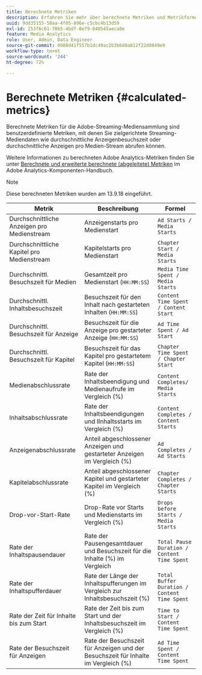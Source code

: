 ```yaml
---
title: Berechnete Metriken
description: Erfahren Sie mehr über berechnete Metriken und Metrikformeln in der Streaming-Mediensammlung.
uuid: 9dd35155-58aa-4f05-896e-c5cbc4b13d59
exl-id: 253f6c61-70b5-4bdf-8e79-840545aeca0e
feature: Media Analytics
role: User, Admin, Data Engineer
source-git-commit: 0088d41f557b1dc49ac2b3b6d0a812f22d8849e9
workflow-type: tm+mt
source-wordcount: '244'
ht-degree: 72%

---
```


# Berechnete Metriken {#calculated-metrics}

Berechnete Metriken für die Adobe-Streaming-Mediensammlung sind benutzerdefinierte Metriken, mit denen Sie zielgerichtete Streaming-Mediendaten wie durchschnittliche Anzeigenbesuchszeit oder durchschnittliche Anzeigen pro Medien-Stream abrufen können.

Weitere Informationen zu berechneten Adobe Analytics-Metriken finden Sie unter [Berechnete und erweiterte berechnete (abgeleitete) Metriken](https://experienceleague.adobe.com/docs/analytics/components/calculated-metrics/cm-overview.html?lang=de) im Adobe Analytics-Komponenten-Handbuch.

>[!NOTE]
>
>Diese berechneten Metriken wurden am 13.9.18 eingeführt.

| Metrik | Beschreibung | Formel |
|---|---|---|
| Durchschnittliche Anzeigen pro Medienstream | Anzeigenstarts pro Medienstart | `Ad Starts / Media Starts` |
| Durchschnittliche Kapitel pro Medienstream | Kapitelstarts pro Medienstart | `Chapter Start / Media Starts` |
| Durchschnittl. Besuchszeit für Medien | Gesamtzeit pro Medienstart (`HH:MM:SS`) | `Media Time Spent / Media Starts` |
| Durchschnittl. Inhaltsbesuchszeit | Besuchszeit für den Inhalt nach gestarteten Inhalten (`HH:MM:SS`) | `Content Time Spent / Content Start` |
| Durchschnittl. Besuchszeit für Anzeige | Besuchszeit für die Anzeige pro gestarteter Anzeige (`HH:MM:SS`) | `Ad Time Spent / Ad Start` |
| Durchschnittl. Besuchszeit für Kapitel | Besuchszeit für das Kapitel pro gestartetem Kapitel (`HH:MM:SS`) | `Chapter Time Spent / Chapter Start` |
| Medienabschlussrate | Rate der Inhaltsbeendigung und Medienaufrufe im Vergleich (%) | `Content Completes/ Media Starts` |
| Inhaltsabschlussrate | Rate der Inhaltsbeendigungen und IInhaltsstarts im Vergleich (%) | `Content Completes / Content Starts` |
| Anzeigenabschlussrate | Anteil abgeschlossener Anzeigen und gestarteter Anzeigen im Vergleich (%) | `Ad Completes / Ad Starts` |
| Kapitelabschlussrate | Anteil abgeschlossener Kapitel und gestarteter Kapitel im Vergleich (%) | `Chapter Completes / Chapter Starts` |
| Drop-vor-Start-Rate | Drop-Rate vor Starts und Medienstarts im Vergleich (%) | `Drops before Starts / Media Starts` |
| Rate der Inhaltspausendauer | Rate der Pausengesamtdauer und Besuchszeit für die Inhalte (%) im Vergleich | `Total Pause Duration / Content Time Spent` |
| Rate der Inhaltspufferdauer | Rate der Länge der Inhaltspufferungen im Vergleich zur Inhaltsbesuchszeit (%) | `Total Buffer Duration / Content Time Spent` |
| Rate der Zeit für Inhalte bis zum Start | Rate der Zeit bis zum Start und der Inhaltsbesuchszeit im Vergleich (%) | `Time to Start / Content Time Spent` |
| Rate der Besuchszeit für Anzeigen | Rate der Besuchszeit für Anzeigen und der Besuchszeit für Inhalte im Vergleich (%) | `Ad Time Spent / Content Time Spent` |
